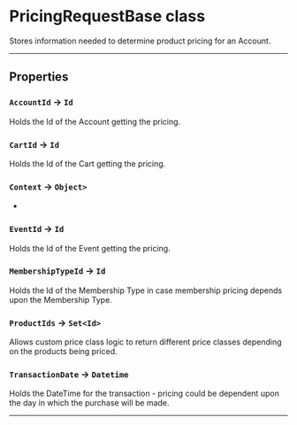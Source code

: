 # PricingRequestBase class

Stores information needed to determine product pricing for an Account.

---
## Properties

### `AccountId` → `Id`

Holds the Id of the Account getting the pricing.

### `CartId` → `Id`

Holds the Id of the Cart getting the pricing.

### `Context` → `Object>`

-

### `EventId` → `Id`

Holds the Id of the Event getting the pricing.

### `MembershipTypeId` → `Id`

Holds the Id of the Membership Type in case membership pricing depends upon the Membership Type.

### `ProductIds` → `Set<Id>`

Allows custom price class logic to return different price classes depending on the products being priced.

### `TransactionDate` → `Datetime`

Holds the DateTime for the transaction - pricing could be dependent upon the day in which the purchase will be made.

---
